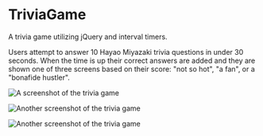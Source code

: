 # TriviaGame
A trivia game utilizing jQuery and interval timers.

Users attempt to answer 10 Hayao Miyazaki trivia questions in under 30 seconds. When the time is up their correct answers are added and they are shown one of three screens based on their score: "not so hot", "a fan", or a "bonafide hustler".

![A screenshot of the trivia game](http://i301.photobucket.com/albums/nn65/reversethis/Screen%20Shot%202017-08-14%20at%207.58.29%20PM.png)

![Another screenshot of the trivia game](http://i301.photobucket.com/albums/nn65/reversethis/Screen%20Shot%202017-08-14%20at%207.58.36%20PM.png)

![Another screenshot of the trivia game](http://i301.photobucket.com/albums/nn65/reversethis/Screen%20Shot%202017-08-14%20at%207.58.58%20PM.png)